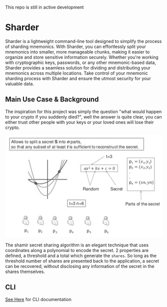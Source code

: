 This repo is still in active development

# Sharder

Sharder is a lightweight command-line tool designed to simplify the process of sharding mnemonics. With Sharder, you can effortlessly split your mnemonics into smaller, more manageable chunks, making it easier to organize and store sensitive information securely. Whether you're working with cryptographic keys, passwords, or any other mnemonic-based data, Sharder provides a seamless solution for dividing and distributing your mnemonics across multiple locations. Take control of your mnemonic sharding process with Sharder and ensure the utmost security for your valuable data.

## Main Use Case & Background

The inspiration for this project was simply the question "what would happen to your crypto if you suddenly died?", well the answer is quite clear, you can either trust other people with your keys or your loved ones will lose their crypto.

![image](docs/Shamir.png)

The shamir secret sharing algorithm is an elegant technique that uses coordinates along a polynomial to encode the secret. 2 properties are defined, a threshold and a total which generate the `shares`. So long as the threshold number of shares are presented back to the application, a secret can be recovered, without disclosing any information of the secret in the shares themselves.

## CLI

[See Here](docs/cryptosharder.md) for CLI documentation
